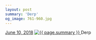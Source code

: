 ```yaml
---
layout: post
summary: 'Derp'
og_image: 761-960.jpg
---
```


<p>
  <time>
    <a href="/761">June 10, 2018</a>
  </time>
  <a href="/761">
    <img src="{{ site.assets_url }}/761-480.jpg" srcset="{{ site.assets_url }}/761-240.jpg 240w, {{ site.assets_url }}/761-480.jpg 480w, {{ site.assets_url }}/761-720.jpg 720w, {{ site.assets_url }}/761-960.jpg 960w" sizes="(min-width: 700px) 50vw, calc(100vw - 2rem)" alt="{{ page.summary }}" />
  </a>
  <span>Derp</span>
</p>
